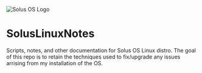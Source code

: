 ![Solus OS Logo](https://solus-project.com/home)

# SolusLinuxNotes
Scripts, notes, and other documentation for Solus OS Linux distro. The goal of this repo is to retain the techniques used to fix/upgrade any issues arrising from my installation of the OS.
